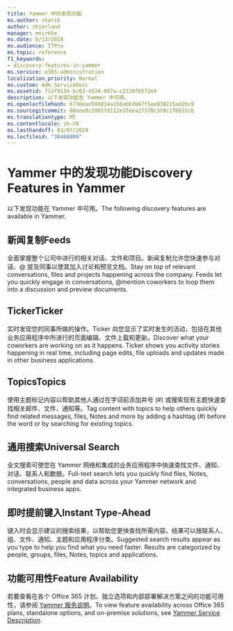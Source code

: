 ```yaml
---
title: Yammer 中的发现功能
ms.author: sharik
author: skjerland
manager: mnirkhe
ms.date: 6/13/2018
ms.audience: ITPro
ms.topic: reference
f1_keywords:
- discovery-features-in-yammer
ms.service: o365-administration
localization_priority: Normal
ms.custom: Adm_ServiceDesc
ms.assetid: f1af9134-bc63-4334-897a-c2120fb572e9
description: 以下发现功能在 Yammer 中可用。
ms.openlocfilehash: 6736eae580814a156abb3b67f5ae038215ad2bc9
ms.sourcegitcommit: 68eee0c2885fd112e37eea27370c3f8c1f0831cb
ms.translationtype: MT
ms.contentlocale: zh-CN
ms.lasthandoff: 03/07/2019
ms.locfileid: "30468009"
---
```

# <a name="discovery-features-in-yammer"></a><span data-ttu-id="50b10-103">Yammer 中的发现功能</span><span class="sxs-lookup"><span data-stu-id="50b10-103">Discovery Features in Yammer</span></span>

<span data-ttu-id="50b10-104">以下发现功能在 Yammer 中可用。</span><span class="sxs-lookup"><span data-stu-id="50b10-104">The following discovery features are available in Yammer.</span></span>
  
## <a name="feeds"></a><span data-ttu-id="50b10-105">新闻复制</span><span class="sxs-lookup"><span data-stu-id="50b10-105">Feeds</span></span>
<span data-ttu-id="50b10-106"><a name="bkmk_Feeds"> </a></span><span class="sxs-lookup"><span data-stu-id="50b10-106"></span></span>

<span data-ttu-id="50b10-p101">全面掌握整个公司中进行的相关对话、文件和项目。新闻复制允许您快速参与对话、@ 提及同事以使其加入讨论和预览文档。</span><span class="sxs-lookup"><span data-stu-id="50b10-p101">Stay on top of relevant conversations, files and projects happening across the company. Feeds let you quickly engage in conversations, @mention coworkers to loop them into a discussion and preview documents.</span></span>
  
## <a name="ticker"></a><span data-ttu-id="50b10-109">Ticker</span><span class="sxs-lookup"><span data-stu-id="50b10-109">Ticker</span></span>
<span data-ttu-id="50b10-110"><a name="bkmk_Ticker"> </a></span><span class="sxs-lookup"><span data-stu-id="50b10-110"></span></span>

<span data-ttu-id="50b10-p102">实时发现您的同事所做的操作。Ticker 向您显示了实时发生的活动，包括在其他业务应用程序中所进行的页面编辑、文件上载和更新。</span><span class="sxs-lookup"><span data-stu-id="50b10-p102">Discover what your coworkers are working on as it happens. Ticker shows you activity stories happening in real time, including page edits, file uploads and updates made in other business applications.</span></span>
  
## <a name="topics"></a><span data-ttu-id="50b10-113">Topics</span><span class="sxs-lookup"><span data-stu-id="50b10-113">Topics</span></span>
<span data-ttu-id="50b10-114"><a name="bkmk_Topics"> </a></span><span class="sxs-lookup"><span data-stu-id="50b10-114"></span></span>

<span data-ttu-id="50b10-115">使用主题标记内容以帮助其他人通过在字词前添加井号 (#) 或搜索现有主题快速查找相关邮件、文件、通知等。</span><span class="sxs-lookup"><span data-stu-id="50b10-115">Tag content with topics to help others quickly find related messages, files, Notes and more by adding a hashtag (#) before the word or by searching for existing topics.</span></span>
  
## <a name="universal-search"></a><span data-ttu-id="50b10-116">通用搜索</span><span class="sxs-lookup"><span data-stu-id="50b10-116">Universal Search</span></span>
<span data-ttu-id="50b10-117"><a name="bkmk_UniversalSearch"> </a></span><span class="sxs-lookup"><span data-stu-id="50b10-117"></span></span>

<span data-ttu-id="50b10-118">全文搜索可使您在 Yammer 网络和集成的业务应用程序中快速查找文件、通知、对话、联系人和数据。</span><span class="sxs-lookup"><span data-stu-id="50b10-118">Full-text search lets you quickly find files, Notes, conversations, people and data across your Yammer network and integrated business apps.</span></span>
  
## <a name="instant-type-ahead"></a><span data-ttu-id="50b10-119">即时提前键入</span><span class="sxs-lookup"><span data-stu-id="50b10-119">Instant Type-Ahead</span></span>
<span data-ttu-id="50b10-120"><a name="bkmk_InstantTypeAhead"> </a></span><span class="sxs-lookup"><span data-stu-id="50b10-120"></span></span>

<span data-ttu-id="50b10-p103">键入时会显示建议的搜索结果，以帮助您更快查找所需内容。结果可以按联系人、组、文件、通知、主题和应用程序分类。</span><span class="sxs-lookup"><span data-stu-id="50b10-p103">Suggested search results appear as you type to help you find what you need faster. Results are categorized by people, groups, files, Notes, topics and applications.</span></span>
  
## <a name="feature-availability"></a><span data-ttu-id="50b10-123">功能可用性</span><span class="sxs-lookup"><span data-stu-id="50b10-123">Feature Availability</span></span>
<span data-ttu-id="50b10-124"><a name="bkmk_InstantTypeAhead"> </a></span><span class="sxs-lookup"><span data-stu-id="50b10-124"></span></span>

<span data-ttu-id="50b10-125">若要查看在各个 Office 365 计划、独立选项和内部部署解决方案之间的功能可用性，请参阅 [Yammer 服务说明](yammer-service-description.md)。</span><span class="sxs-lookup"><span data-stu-id="50b10-125">To view feature availability across Office 365 plans, standalone options, and on-premise solutions, see [Yammer Service Description](yammer-service-description.md).</span></span>
  
  
